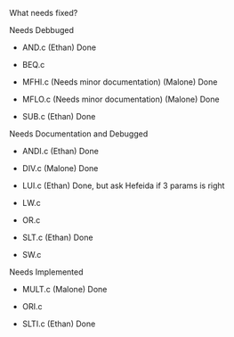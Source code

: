 What needs fixed?

Needs Debbuged

- AND.c         (Ethan) Done

- BEQ.c

- MFHI.c (Needs minor documentation)     (Malone) Done

- MFLO.c (Needs minor documentation)     (Malone) Done

- SUB.c         (Ethan) Done

Needs Documentation and Debugged

- ANDI.c        (Ethan) Done

- DIV.c          (Malone) Done

- LUI.c         (Ethan) Done, but ask Hefeida if 3 params is right

- LW.c

- OR.c

- SLT.c         (Ethan) Done

- SW.c

Needs Implemented

- MULT.c         (Malone) Done

- ORI.c

- SLTI.c        (Ethan) Done